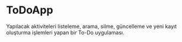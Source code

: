 # ToDoApp
Yapılacak aktiviteleri listeleme, arama, silme, güncelleme ve yeni kayıt oluşturma işlemleri yapan bir To-Do uygulaması. 
